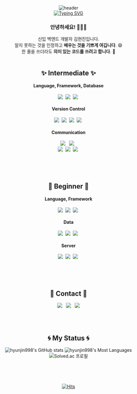 <!--
**hyunjin998/hyunjin998** is a ✨ _special_ ✨ repository because its `README.md` (this file) appears on your GitHub profile.

Here are some ideas to get you started:

- 🔭 I’m currently working on ...
- 🌱 I’m currently learning ...
- 👯 I’m looking to collaborate on ...
- 🤔 I’m looking for help with ...
- 💬 Ask me about ...
- 📫 How to reach me: ...
- 😄 Pronouns: ...
- ⚡ Fun fact: ...
-->

<!--타이틀 부분-->

<div align="center">
  <img src="https://capsule-render.vercel.app/api?type=waving&color=6994CDEE&text=&animation=twinkling&height=80" alt="header"/>
  <br>
  <a href="https://git.io/typing-svg">
    <img src="https://readme-typing-svg.demolab.com?font=Alkatra&weight=500&size=45&duration=3500&pause=3&color=6994CDEE&center=true&vCenter=true&multiline=true&repeat=true&width=1000&height=100&lines=Welcome+to+hyunjin's+GitHub!👋" alt="Typing SVG"/>
  </a>
</div>



### <div align="center">안녕하세요! 🙇🏻‍♀️</div>
<div align="center">
  신입 백엔드 개발자 김현진입니다. <br>
  알지 못하는 것을 인정하고 <strong>배우는 것을 기쁘게 여깁니다</strong>. 😄 <br>
  한 줄을 쓰더라도 <strong>의미 있는 코드를 쓰려고 합니다</strong>. 🧼 <br>
</div>
<br>


<!--타이틀 부분 끝-->




<!--내용 부분-->

## <div align="center">✨ Intermediate ✨</h3>
#### <div align="center">Language, Framework, Database </div>
<div align="center">
  <img src="https://img.shields.io/badge/Java-ED8B00?style=for-the-badge&logo=openjdk&logoColor=white" />&nbsp
  <img src="https://img.shields.io/badge/Springboot-6DB33F?style=for-the-badge&logo=springboot&logoColor=white" />&nbsp
  <img src="https://img.shields.io/badge/MySQL-005C84?style=for-the-badge&logo=mysql&logoColor=white" />&nbsp
</div>



#### <div align="center">Version Control </div>
<div align="center">
  <img src="https://img.shields.io/badge/git-F05033.svg?style=for-the-badge&logo=git&logoColor=white" />&nbsp
  <img src="https://img.shields.io/badge/github-181717.svg?style=for-the-badge&logo=github&logoColor=white" />&nbsp
  <img src="https://img.shields.io/badge/GitLab-330F63?style=for-the-badge&logo=gitlab&logoColor=white" />&nbsp
  <img src="https://img.shields.io/badge/Jenkins-D24939?style=for-the-badge&logo=Jenkins&logoColor=white" />&nbsp
</div>

#### <div align="center">Communication </div>
<div align="center">
  <div align="center">
  <img src="https://img.shields.io/badge/Slack-4A154B?style=for-the-badge&logo=slack&logoColor=white" /> &nbsp
  <img src="https://img.shields.io/badge/Mattermost-0058CC?style=for-the-badge&logo=Mattermost&logoColor=white" /> &nbsp
</div>
<div align="center">
  <img src="https://img.shields.io/badge/Jira-0052CC?style=for-the-badge&logo=Jira&logoColor=white" />&nbsp
  <img src="https://img.shields.io/badge/Notion-F3F3F3.svg?style=for-the-badge&logo=notion&logoColor=black" />&nbsp
  <img src="https://img.shields.io/badge/figma-F24E1E.svg?style=for-the-badge&logo=figma&logoColor=white" />&nbsp
</div>

<br><br><br>

## <div align="center">🥊 Beginner 🥊</h3>
#### <div align="center">Language, Framework</div>
<div align="center">
  <img src="https://img.shields.io/badge/javascript-F7DF1E.svg?style=for-the-badge&logo=javascript&logoColor=20232a" />&nbsp
  <img src="https://img.shields.io/badge/python-3670A0?style=for-the-badge&logo=python&logoColor=ffdd54" />&nbsp
  <img src="https://img.shields.io/badge/Vue.js-35495E?style=for-the-badge&logo=vue.js&logoColor=4FC08D" />&nbsp
</div>

#### <div align="center">Data </div>
<div align="center">
  <img src="https://img.shields.io/badge/pandas-150458.svg?style=for-the-badge&logo=pandas&logoColor=white" />&nbsp
  <img src="https://img.shields.io/badge/numpy-4d77cf.svg?style=for-the-badge&logo=numpy&logoColor=white" />&nbsp
  <img src="https://img.shields.io/badge/Matplotlib-11557c.svg?style=for-the-badge&logo=Matplotlib&logoColor=white" />&nbsp
</div>

#### <div align="center">Server </div>
<div align="center">
  <img src="https://img.shields.io/badge/AWS-FF9900?style=for-the-badge&logo=amazonaws&logoColor=white" />&nbsp
  <img src="https://img.shields.io/badge/docker-%230db7ed.svg?style=for-the-badge&logo=docker&logoColor=white" />&nbsp
  <img src="https://img.shields.io/badge/nginx-43A047.svg?style=for-the-badge&logo=nginx&logoColor=white" />&nbsp
</div>

<br><br><br>



<!--내용 부분 끝-->





<!--연락-->

## <div align="center">🥕 Contact 🥕</div>
<div align="center">
  <!-- Notion -->
  <a href="https://wise-elephant-82b.notion.site/5905bc9b999a4c38b07b7838f966a360?pvs=4" target="_blank">
    <img src="https://img.shields.io/badge/Notion-F3F3F3.svg?style=for-the-badge&logo=notion&logoColor=black" /></a>
  &nbsp

  <!-- Tistory -->
  <a href="https://hyunjinius998.tistory.com/" target="_blank">
    <img src="https://img.shields.io/badge/Tistory-FF5722?style=for-the-badge&logo=tistory&logoColor=white" /></a>
  &nbsp

  <!-- Email -->
  <a href="mailto:tcmhdn77@naver.com">
    <img src="https://img.shields.io/badge/mail-D14836?style=for-the-badge&logo=gmail&logoColor=white" />
  </a>
</div>
<br><br><br>

<!--연락 부분 끝-->










<!--랭크-->

## <div align="center">🌀 My Status 🌀</h3>
<div align="center">
  <img src="https://github-readme-stats.vercel.app/api?username=hyunjin998&count_private=true" alt="hyunjin998's GitHub stats"/>
  <img src="https://github-readme-stats.vercel.app/api/top-langs/?username=hyunjin998&count_private=true" alt="hyunjin998's Most Languages"/>
  <img src="http://mazassumnida.wtf/api/v2/generate_badge?boj=tcmhdn77" alt="Solved.ac 프로필"/>
</div>

<br><br><br>

<!--랭크 끝-->


[![Hits](https://hits.seeyoufarm.com/api/count/incr/badge.svg?url=https%3A%2F%2Fgithub.com%2Fhyunjin998%2Fhit-counter&count_bg=%2379C83D&title_bg=%23555555&icon=&icon_color=%23E7E7E7&title=hits&edge_flat=false)](https://hits.seeyoufarm.com)

